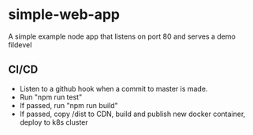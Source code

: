 # simple-web-app
A simple example node app that listens on port 80 and serves a demo fildevel


## CI/CD
* Listen to a github hook when a commit to master is made.
* Run "npm run test"
* If passed, run "npm run build"
* If passed, copy /dist to CDN, build and publish new docker container, deploy to k8s cluster
